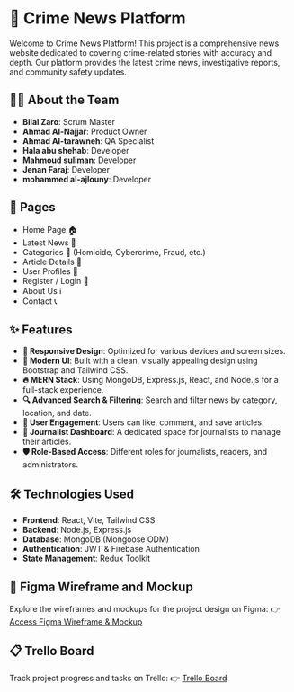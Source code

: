 # 📰 Crime News Platform

Welcome to Crime News Platform! This project is a comprehensive news website dedicated to covering crime-related stories with accuracy and depth. Our platform provides the latest crime news, investigative reports, and community safety updates.

## 👨‍💻 About the Team

- **Bilal Zaro**: Scrum Master
- **Ahmad Al-Najjar**: Product Owner
- **Ahmad Al-tarawneh**: QA Specialist
- **Hala abu shehab**: Developer
- **Mahmoud suliman**: Developer
- **Jenan Faraj**: Developer
- **mohammed al-ajlouny**: Developer

## 📄 Pages

- Home Page 🏠
- Latest News 📰
- Categories 📂 (Homicide, Cybercrime, Fraud, etc.)
- Article Details 📑
- User Profiles 👤
- Register / Login 🔐
- About Us ℹ️
- Contact 📞

## ✨ Features

- **📱 Responsive Design**: Optimized for various devices and screen sizes.
- **🎨 Modern UI**: Built with a clean, visually appealing design using Bootstrap and Tailwind CSS.
- **🔥 MERN Stack**: Using MongoDB, Express.js, React, and Node.js for a full-stack experience.
- **🔍 Advanced Search & Filtering**: Search and filter news by category, location, and date.
- **💬 User Engagement**: Users can like, comment, and save articles.
- **📝 Journalist Dashboard**: A dedicated space for journalists to manage their articles.
- **🛡️ Role-Based Access**: Different roles for journalists, readers, and administrators.

## 🛠️ Technologies Used

- **Frontend**: React, Vite, Tailwind CSS
- **Backend**: Node.js, Express.js
- **Database**: MongoDB (Mongoose ODM)
- **Authentication**: JWT & Firebase Authentication
- **State Management**: Redux Toolkit

## 🎨 Figma Wireframe and Mockup

Explore the wireframes and mockups for the project design on Figma:
👉 [Access Figma Wireframe & Mockup](https://www.figma.com/design/vQFvaO8NtFgtNE5vaqkm7j/Crime-News-App?m=auto&t=ny1EhN62IFDR7CYz-6)

## 📋 Trello Board

Track project progress and tasks on Trello:
👉 [Trello Board](https://trello.com/b/3ZJq9wFw/crime-news-application)
